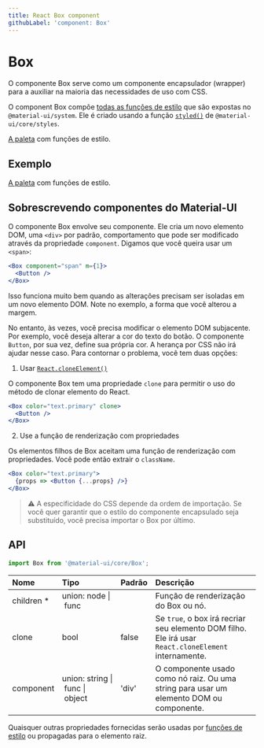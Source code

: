 ```yaml
---
title: React Box component
githubLabel: 'component: Box'
---
```


# Box

<p class="description">O componente Box serve como um componente encapsulador (wrapper) para a auxiliar na maioria das necessidades de uso com CSS.</p>

O component Box compõe [todas as funções de estilo](/system/basics/#all-inclusive) que são expostas no `@material-ui/system`. Ele é criado usando a função [`styled()`](/styles/api/#styled-style-function-component) de `@material-ui/core/styles`.

[A paleta](/system/palette/) com funções de estilo.

## Exemplo

[A paleta](/system/palette/) com funções de estilo.

## Sobrescrevendo componentes do Material-UI

O componente Box envolve seu componente. Ele cria um novo elemento DOM, uma `<div>` por padrão, comportamento que pode ser modificado através da propriedade `component`. Digamos que você queira usar um `<span>`:

```jsx
<Box component="span" m={1}>
  <Button />
</Box>
```

Isso funciona muito bem quando as alterações precisam ser isoladas em um novo elemento DOM. Note no exemplo, a forma que você alterou a margem.

No entanto, às vezes, você precisa modificar o elemento DOM subjacente. Por exemplo, você deseja alterar a cor do texto do botão. O componente `Button`, por sua vez, define sua própria cor. A herança por CSS não irá ajudar nesse caso. Para contornar o problema, você tem duas opções:

1. Usar [`React.cloneElement()`](https://pt-br.reactjs.org/docs/react-api.html#cloneelement)

O componente Box tem uma propriedade `clone` para permitir o uso do método de clonar elemento do React.

```jsx
<Box color="text.primary" clone>
  <Button />
</Box>
```

2. Use a função de renderização com propriedades

Os elementos filhos de Box aceitam uma função de renderização com propriedades. Você pode então extrair o `className`.

```jsx
<Box color="text.primary">
  {props => <Button {...props} />}
</Box>
```

> ⚠️ A especificidade do CSS depende da ordem de importação. Se você quer garantir que o estilo do componente encapsulado seja substituído, você precisa importar o Box por último.

## API

```jsx
import Box from '@material-ui/core/Box';
```

| Nome                                                    | Tipo                                                                                                                          | Padrão                                  | Descrição                                                                                            |
|:------------------------------------------------------- |:----------------------------------------------------------------------------------------------------------------------------- |:--------------------------------------- |:---------------------------------------------------------------------------------------------------- |
| <span class="prop-name required">children&nbsp;*</span> | <span class="prop-type">union:&nbsp;node&nbsp;&#124;<br>&nbsp;func<br></span>                                     |                                         | Função de renderização do Box ou nó.                                                                 |
| <span class="prop-name">clone</span>                    | <span class="prop-type">bool</span>                                                                                           | <span class="prop-default">false</span> | Se `true`, o box irá recriar seu elemento DOM filho. Ele irá usar `React.cloneElement` internamente. |
| <span class="prop-name">component</span>                | <span class="prop-type">union:&nbsp;string&nbsp;&#124;<br>&nbsp;func&nbsp;&#124;<br>&nbsp;object<br></span> | <span class="prop-default">'div'</span> | O componente usado como nó raiz. Ou uma string para usar um elemento DOM ou componente.              |

Quaisquer outras propriedades fornecidas serão usadas por [funções de estilo](/system/basics/#all-inclusive) ou propagadas para o elemento raiz.
